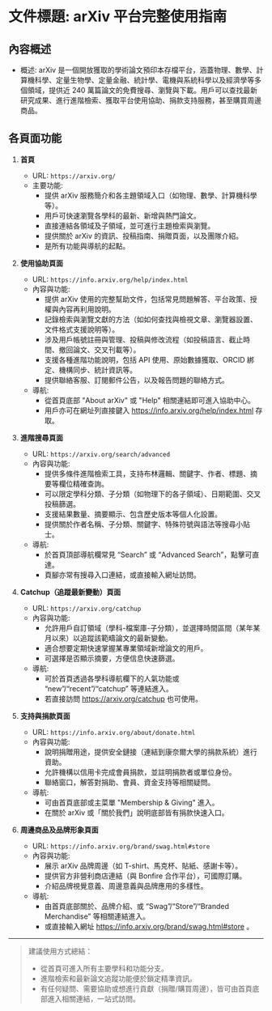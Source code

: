 # 文件標題: arXiv 平台完整使用指南

## 內容概述
- 概述: arXiv 是一個開放獲取的學術論文預印本存檔平台，涵蓋物理、數學、計算機科學、定量生物學、定量金融、統計學、電機與系統科學以及經濟學等多個領域，提供近 240 萬篇論文的免費搜尋、瀏覽與下載。用戶可以查找最新研究成果、進行進階檢索、獲取平台使用協助、捐款支持服務，甚至購買周邊商品。

## 各頁面功能
1. **首頁**
   - URL: `https://arxiv.org/`
   - 主要功能:  
     - 提供 arXiv 服務簡介和各主題領域入口（如物理、數學、計算機科學等）。
     - 用戶可快速瀏覽各學科的最新、新增與熱門論文。
     - 直接連結各領域及子領域，並可進行主題檢索與瀏覽。
     - 提供關於 arXiv 的資訊、投稿指南、捐贈頁面，以及團隊介紹。
     - 是所有功能與導航的起點。

2. **使用協助頁面**
   - URL: `https://info.arxiv.org/help/index.html`
   - 內容與功能:  
     - 提供 arXiv 使用的完整幫助文件，包括常見問題解答、平台政策、授權與內容再利用說明。
     - 記錄檢索與瀏覽文獻的方法（如如何查找與檢視文章、瀏覽器設置、文件格式支援說明等）。
     - 涉及用戶帳號註冊與管理、投稿與修改流程（如投稿語言、截止時間、撤回論文、交叉刊載等）。
     - 支援各種進階功能說明，包括 API 使用、原始數據獲取、ORCID 綁定、機構同步、統計資訊等。
     - 提供聯絡客服、訂閱郵件公告，以及報告問題的聯絡方式。
   - 導航:  
     - 從首頁底部 "About arXiv" 或 "Help" 相關連結即可進入協助中心。
     - 用戶亦可在網址列直接鍵入 https://info.arxiv.org/help/index.html 存取。

3. **進階搜尋頁面**
   - URL: `https://arxiv.org/search/advanced`
   - 內容與功能:
     - 提供多條件進階檢索工具，支持布林邏輯、關鍵字、作者、標題、摘要等欄位精確查詢。
     - 可以限定學科分類、子分類（如物理下的各子領域）、日期範圍、交叉投稿篩選。
     - 支援結果數量、摘要顯示、包含歷史版本等個人化設置。
     - 提供關於作者名稱、子分類、關鍵字、特殊符號與語法等搜尋小貼士。
   - 導航:
     - 於首頁頂部導航欄常見 “Search” 或 “Advanced Search”，點擊可直達。
     - 頁腳亦常有搜尋入口連結，或直接輸入網址訪問。

4. **Catchup（追蹤最新變動）頁面**
   - URL: `https://arxiv.org/catchup`
   - 內容與功能:
     - 允許用戶自訂領域（學科-檔案庫-子分類），並選擇時間區間（某年某月以來）以追蹤該範疇論文的最新變動。
     - 適合想要定期快速掌握某專業領域新增論文的用戶。
     - 可選擇是否顯示摘要，方便信息快速篩選。
   - 導航:
     - 可於首頁透過各學科導航欄下的人氣功能或 “new”/“recent”/“catchup” 等連結進入。
     - 若直接訪問 https://arxiv.org/catchup 也可使用。

5. **支持與捐款頁面**
   - URL: `https://info.arxiv.org/about/donate.html`
   - 內容與功能:
     - 說明捐贈用途，提供安全鏈接（連結到康奈爾大學的捐款系統）進行資助。
     - 允許機構以信用卡完成會員捐款，並註明捐款者或單位身份。
     - 聯絡窗口，解答對捐助、會員、資金支持等相關疑問。
   - 導航:
     - 可由首頁底部或主菜單 "Membership & Giving" 進入。
     - 在關於 arXiv 或「關於我們」說明底部皆有捐款快速入口。

6. **周邊商品及品牌形象頁面**
   - URL: `https://info.arxiv.org/brand/swag.html#store`
   - 內容與功能:
     - 展示 arXiv 品牌周邊（如 T-shirt、馬克杯、貼紙、感謝卡等）。
     - 提供官方非營利商店連結（與 Bonfire 合作平台），可國際訂購。
     - 介紹品牌視覺意義、周邊意義與品牌應用的多樣性。
   - 導航:
     - 由首頁底部關於、品牌介紹、或 “Swag”/“Store”/“Branded Merchandise” 等相關連結進入。
     - 或直接輸入網址 https://info.arxiv.org/brand/swag.html#store 。

---

> 建議使用方式總結：
> - 從首頁可進入所有主要學科和功能分支。
> - 進階檢索和最新論文追蹤功能便於鎖定精準資訊。
> - 有任何疑問、需要協助或想進行貢獻（捐贈/購買周邊），皆可由首頁底部進入相關連結，一站式訪問。
